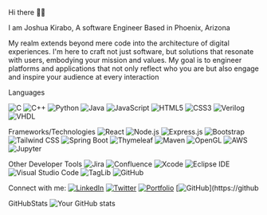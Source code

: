 Hi there 👋🏽

I am Joshua Kirabo, A software Engineer Based in Phoenix, Arizona

My realm extends beyond mere code into the architecture of digital experiences. I'm here to craft not just software, but solutions that resonate with users, embodying your mission and values. My goal is to engineer platforms and applications that not only reflect who you are but also engage and inspire your audience at every interaction

Languages

![C](https://img.shields.io/badge/-C-A8B9CC?style=flat&logo=C&logoColor=white)
![C++](https://img.shields.io/badge/-C++-00599C?style=flat&logo=cplusplus&logoColor=white)
![Python](https://img.shields.io/badge/-Python-3776AB?style=flat&logo=Python&logoColor=white)
![Java](https://img.shields.io/badge/-Java-ED8B00?style=flat&logo=java&logoColor=white)
![JavaScript](https://img.shields.io/badge/-JavaScript-F7DF1E?style=flat&logo=javascript&logoColor=black)
![HTML5](https://img.shields.io/badge/-HTML5-E34F26?style=flat&logo=html5&logoColor=white)
![CSS3](https://img.shields.io/badge/-CSS3-1572B6?style=flat&logo=css3&logoColor=white)
![Verilog](https://img.shields.io/badge/-Verilog-007ACC?style=flat&logo=Verilog&logoColor=white)
![VHDL](https://img.shields.io/badge/-VHDL-007ACC?style=flat&logo=VHDL&logoColor=white)

Frameworks/Technologies 
![React](https://img.shields.io/badge/-React-61DAFB?style=flat&logo=react&logoColor=black)
![Node.js](https://img.shields.io/badge/-Node.js-339933?style=flat&logo=nodedotjs&logoColor=white)
![Express.js](https://img.shields.io/badge/-Express.js-000000?style=flat&logo=express&logoColor=white)
![Bootstrap](https://img.shields.io/badge/-Bootstrap-7952B3?style=flat&logo=bootstrap&logoColor=white)
![Tailwind CSS](https://img.shields.io/badge/-Tailwind_CSS-38B2AC?style=flat&logo=tailwind-css&logoColor=white)
![Spring Boot](https://img.shields.io/badge/-Spring_Boot-6DB33F?style=flat&logo=springboot&logoColor=white)
![Thymeleaf](https://img.shields.io/badge/-Thymeleaf-005F0F?style=flat&logo=Thymeleaf&logoColor=white)
![Maven](https://img.shields.io/badge/-Maven-C71A36?style=flat&logo=apache-maven&logoColor=white)
![OpenGL](https://img.shields.io/badge/-OpenGL-FFFFFF?style=flat&logo=opengl&logoColor=black)
![AWS](https://img.shields.io/badge/-AWS-232F3E?style=flat&logo=amazonaws&logoColor=white)
![Jupyter](https://img.shields.io/badge/-Jupyter-F37626?style=flat&logo=jupyter&logoColor=white)

Other Developer Tools
![Jira](https://img.shields.io/badge/-Jira-0052CC?style=flat&logo=jira&logoColor=white)
![Confluence](https://img.shields.io/badge/-Confluence-172B4D?style=flat&logo=confluence&logoColor=white)
![Xcode](https://img.shields.io/badge/Xcode-007ACC?style=for-the-badge&logo=Xcode&logoColor=white)
![Eclipse IDE](https://img.shields.io/badge/Eclipse-2C2255?style=for-the-badge&logo=eclipseide&logoColor=white)
![Visual Studio Code](https://img.shields.io/badge/Visual%20Studio%20Code-007ACC?style=for-the-badge&logo=visualstudiocode&logoColor=white)
![TagLib](https://img.shields.io/badge/TagLib-000000?style=for-the-badge)
![GitHub](https://img.shields.io/badge/GitHub-181717?style=for-the-badge&logo=github&logoColor=white)

Connect with me:
[![LinkedIn](https://img.shields.io/badge/LinkedIn-0077B5?style=for-the-badge&logo=linkedin&logoColor=white)](https://www.linkedin.com/in/yourlinkedin/)
[![Twitter](https://img.shields.io/badge/Twitter-1DA1F2?style=for-the-badge&logo=twitter&logoColor=white)](https://twitter.com/yourtwitter)
[![Portfolio](https://img.shields.io/badge/Portfolio-0A0A0A?style=for-the-badge)](https://yourportfolio.com)
[![GitHub](https://img.shields.io/badge/GitHub-100000?style=for-the-badge&logo=github&logoColor=white)](https://github




GitHubStats
![Your GitHub stats](https://github-readme-stats.vercel.app/api?username=yourusername&show_icons=true)



<!--
**JoshuaKirabo/JoshuaKirabo** is a ✨ _special_ ✨ repository because its `README.md` (this file) appears on your GitHub profile.

Here are some ideas to get you started:

- 🔭 I’m currently working on ...
- 🌱 I’m currently learning ...
- 👯 I’m looking to collaborate on ...
- 🤔 I’m looking for help with ...
- 💬 Ask me about ...
- 📫 How to reach me: ...
- 😄 Pronouns: ...
- ⚡ Fun fact: ...
-->
